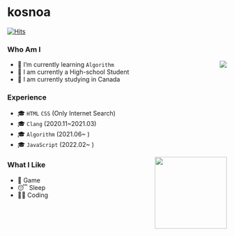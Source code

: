 # kosnoa

[![Hits](https://hits.seeyoufarm.com/api/count/incr/badge.svg?url=https%3A%2F%2Fgithub.com%2Fkosnoa%2Fkosnoa&count_bg=%23D98214&title_bg=%23614027&icon=&icon_color=%23E7E7E7&title=VISIT&edge_flat=false)](https://hits.seeyoufarm.com)

### Who Am I

<img align='right' src="http://mazassumnida.wtf/api/v2/generate_badge?boj=kosnoa">

- 🌱 I’m currently learning `Algorithm`
- 🥇 I am currently a High-school Student
- 🚅 I am currently studying in Canada

### Experience

- 🎓 `HTML` `CSS` (Only Internet Search)
- 🎓 `Clang` (2020.11~2021.03)
- 🎓 `Algorithm` (2021.06~ )
- 🎓 `JavaScript` (2022.02~ )


<img align='right' src="https://github-readme-stats.vercel.app/api?username=kosnoa" height="165">

### What I Like

- 🔵 Game
- 😴 Sleep
- 👨‍💻 Coding

